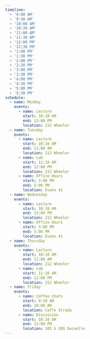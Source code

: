 ```yaml
---
timeline:
  - '9:00 AM'
  - '9:30 AM'
  - '10:00 AM'
  - '10:30 AM'
  - '11:00 AM'
  - '11:30 AM'
  - '12:00 PM'
  - '12:30 PM'
  - '1:00 PM'
  - '1:30 PM'
  - '2:00 PM'
  - '2:30 PM'
  - '3:00 PM'
  - '3:30 PM'
  - '4:00 PM'
  - '4:30 PM'
  - '5:00 PM'
  - '5:30 PM'
schedule:
  - name: Monday
    events:
      - name: Lecture
        start: 10:10 AM
        end: 12:00 PM
        location: 212 Wheeler
  - name: Tuesday
    events:
      - name: Lecture
        start: 10:10 AM
        end: 11:00 AM
        location: 212 Wheeler
      - name: Lab
        start: 11:10 AM
        end: 12:00 PM
        location: 212 Wheeler
      - name: Office Hours
        start: 3:00 PM
        end: 5:00 PM
        location: Evans 41
  - name: Wednesday
    events:
      - name: Lecture
        start: 10:10 AM
        end: 12:00 PM
        location: 212 Wheeler
      - name: Office Hours
        start: 3:00 PM
        end: 5:00 PM
        location: Evans 41
  - name: Thursday
    events:
      - name: Lecture
        start: 10:10 AM
        end: 11:00 AM
        location: 212 Wheeler
      - name: Lab
        start: 11:10 AM
        end: 12:00 PM
        location: 212 Wheeler
  - name: Friday
    events:
      - name: Coffee Chats
        start: 9:10 AM
        end: 10:00 AM
        location: Caffe Strada
      - name: Discussion
        start: 10:10 AM
        end: 12:00 PM
        location: 105 & 205 Dwinelle
---
```

